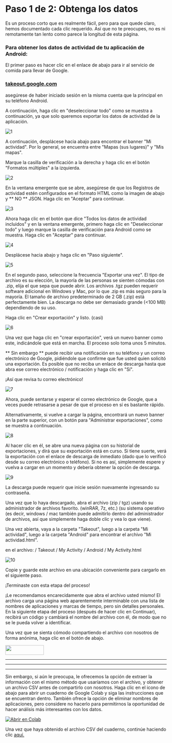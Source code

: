 # Paso 1 de 2: Obtenga los datos

Es un proceso corto que es realmente fácil, pero para que quede claro, hemos documentado cada clic requerido. Así que no te preocupes, no es ni remotamente tan lento como parece la longitud de esta página.

### Para obtener los datos de actividad de tu aplicación de Android:

El primer paso es hacer clic en el enlace de abajo para ir al servicio de comida para llevar de Google.

### <a href="https://takeout.google.com" target="_blank"> takeout.google.com </a>

asegúrese de haber iniciado sesión en la misma cuenta que la principal en su teléfono Android.

A continuación, haga clic en "deseleccionar todo" como se muestra a continuación, ya que solo queremos exportar los datos de actividad de la aplicación.


![1](https://user-images.githubusercontent.com/68754864/96494580-2dd69800-1264-11eb-93a3-8a2270246b41.png)


A continuación, desplácese hacia abajo para encontrar el banner "Mi actividad". Por lo general, se encuentra entre "Mapas (sus lugares)" y "Mis mapas".

Marque la casilla de verificación a la derecha y haga clic en el botón "Formatos múltiples" a la izquierda.


![2](https://user-images.githubusercontent.com/68754864/96494591-2fa05b80-1264-11eb-8639-2863cdcbf71d.png)


En la ventana emergente que se abre, asegúrese de que los Registros de actividad estén configurados en el formato HTML como la imagen de abajo y ** NO ** JSON. Haga clic en "Aceptar" para continuar.


![3](https://user-images.githubusercontent.com/68754864/96494593-3038f200-1264-11eb-87f8-0b629b36ce14.png)


Ahora haga clic en el botón que dice "Todos los datos de actividad incluidos" y en la ventana emergente, primero haga clic en "Deseleccionar todo" y luego marque la casilla de verificación para Android como se muestra. Haga clic en "Aceptar" para continuar.


![4](https://user-images.githubusercontent.com/68754864/96494595-30d18880-1264-11eb-8b41-3469de97fd8c.png)


Desplácese hacia abajo y haga clic en "Paso siguiente".


![5](https://user-images.githubusercontent.com/68754864/96494596-316a1f00-1264-11eb-814e-f31320e5c922.png)


En el segundo paso, seleccione la frecuencia "Exportar una vez". El tipo de archivo es su elección, la mayoría de las personas se sienten cómodas con .zip, elija el que sepa que puede abrir. Los archivos .tgz pueden requerir software adicional en Windows y Mac, por lo que .zip es más seguro para la mayoría. El tamaño de archivo predeterminado de 2 GB (.zip) está perfectamente bien. La descarga no debe ser demasiado grande (<100 MB) dependiendo de su uso.

Haga clic en "Crear exportación" y listo. (casi)


![6](https://user-images.githubusercontent.com/68754864/96494598-3202b580-1264-11eb-8605-0c415020ab06.png)


Una vez que haga clic en "crear exportación", verá un nuevo banner como este, indicándole que está en marcha. El proceso solo toma unos 5 minutos.

** Sin embargo ** puede recibir una notificación en su teléfono y un correo electrónico de Google, pidiéndole que confirme que fue usted quien solicitó una exportación. Es posible que no reciba un enlace de descarga hasta que abra ese correo electrónico / notificación y haga clic en "Sí".

¡Así que revisa tu correo electrónico!


![7](https://user-images.githubusercontent.com/68754864/96494600-329b4c00-1264-11eb-8fc3-c50fc6694cd1.png)


Ahora, puede sentarse y esperar el correo electrónico de Google, que a veces puede retrasarse a pesar de que el proceso en sí es bastante rápido.

Alternativamente, si vuelve a cargar la página, encontrará un nuevo banner en la parte superior, con un botón para "Administrar exportaciones", como se muestra a continuación.


![8](https://user-images.githubusercontent.com/68754864/96494602-3333e280-1264-11eb-9783-3fd16e0bfc68.png)


Al hacer clic en él, se abre una nueva página con su historial de exportaciones, y dirá que su exportación está en curso. Si tiene suerte, verá la exportación con el enlace de descarga de inmediato (dado que lo verificó desde su correo electrónico o teléfono). Si no es así, simplemente espere y vuelva a cargar en un momento y debería obtener la opción de descarga.


![9](https://user-images.githubusercontent.com/68754864/96494604-33cc7900-1264-11eb-9f82-d90ccdc70ec5.png)


La descarga puede requerir que inicie sesión nuevamente ingresando su contraseña.

Una vez que lo haya descargado, abra el archivo (zip / tgz) usando su administrador de archivos favorito. (winRAR, 7z, etc.) (su sistema operativo (es decir, windows / mac también puede admitirlo dentro del administrador de archivos, así que simplemente haga doble clic y vea lo que viene).

Una vez abierta, vaya a la carpeta "Takeout", luego a la carpeta "Mi actividad", luego a la carpeta "Android" para encontrar el archivo "Mi actividad.html".

en el archivo: / Takeout / My Activity / Android / My Activity.html


![10](https://user-images.githubusercontent.com/68754864/96496886-76dc1b80-1267-11eb-9805-562158c3a71e.png)


Copie y guarde este archivo en una ubicación conveniente para cargarlo en el siguiente paso.

¡Terminaste con esta etapa del proceso!

¡Le recomendamos encarecidamente que abra el archivo usted mismo! El archivo carga una página web aparentemente interminable con una lista de nombres de aplicaciones y marcas de tiempo, pero sin detalles personales. En la siguiente etapa del proceso (después de hacer clic en Continuar), recibirá un código y cambiará el nombre del archivo con él, de modo que no se le pueda volver a identificar.

Una vez que se sienta cómodo compartiendo el archivo con nosotros de forma anónima, haga clic en el botón de abajo.

[<img src = "https://user-images.githubusercontent.com/42762378/101690680-9dfae080-3a93-11eb-8552-e4a65f2babfc.png" height = "30" width = "120">](https://delaiglesialab.github.io/DigitalRhythmsProject/Questionnaires)

<hr>
<hr>
<hr>

Sin embargo, si aún le preocupa, le ofrecemos la opción de extraer la información con el mismo método que usaríamos con el archivo, y obtener un archivo CSV antes de compartirlo con nosotros. Haga clic en el icono de abajo para abrir un cuaderno de Google Colab y siga las instrucciones que se encuentran dentro. También ofrece la opción de eliminar nombres de aplicaciones, pero considere no hacerlo para permitirnos la oportunidad de hacer análisis más interesantes con los datos.

[![Abrir en Colab](https://colab.research.google.com/assets/colab-badge.svg)](https://colab.research.google.com/github/delaiglesialab/DigitalRhythmsProject/blob/main/Android_Timestamps_Notebook.ipynb)

Una vez que haya obtenido el archivo CSV del cuaderno, continúe haciendo clic <a href="https://delaiglesialab.github.io/DigitalRhythmsProject/Questionnaires"> aquí. </a>
